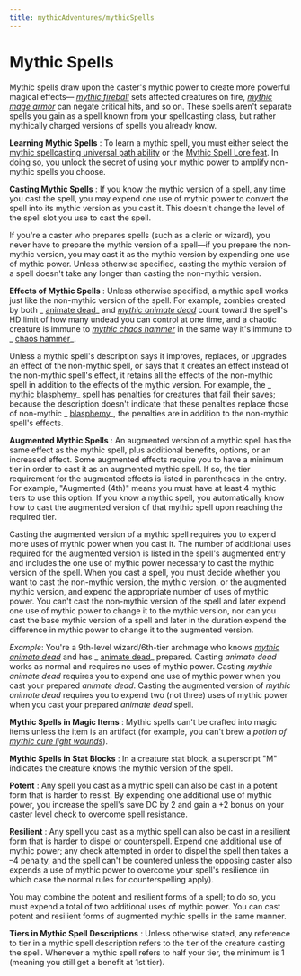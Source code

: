 ```yaml
---
title: mythicAdventures/mythicSpells
---
```

# Mythic Spells

Mythic spells draw upon the caster's mythic power to create more powerful magical effects— [_mythic fireball_](mythicAdventures/mythicSpells/fireball.md#_fireball-mythic) sets affected creatures on fire, [_mythic mage armor_](mythicAdventures/mythicSpells/mageArmor.md#_mage-armor-mythic) can negate critical hits, and so on. These spells aren't separate spells you gain as a spell known from your spellcasting class, but rather mythically charged versions of spells you already know.

**Learning Mythic Spells** : To learn a mythic spell, you must either select the [mythic spellcasting universal path ability](mythicAdventures/mythicHeroes.md#_mythic-spellcasting) or the [Mythic Spell Lore feat](mythicAdventures/mythicFeats.md#_mythic-spell-lore-mythic). In doing so, you unlock the secret of using your mythic power to amplify non-mythic spells you choose.

**Casting Mythic Spells** : If you know the mythic version of a spell, any time you cast the spell, you may expend one use of mythic power to convert the spell into its mythic version as you cast it. This doesn't change the level of the spell slot you use to cast the spell.

If you're a caster who prepares spells (such as a cleric or wizard), you never have to prepare the mythic version of a spell—if you prepare the non-mythic version, you may cast it as the mythic version by expending one use of mythic power. Unless otherwise specified, casting the mythic version of a spell doesn't take any longer than casting the non-mythic version.

**Effects of Mythic Spells** : Unless otherwise specified, a mythic spell works just like the non-mythic version of the spell. For example, zombies created by both _ [animate dead](spells/animateDead.md#_animate-dead)_ and [_mythic animate dead_](mythicAdventures/mythicSpells/animateDead.md#_animate-dead-mythic) count toward the spell's HD limit of how many undead you can control at one time, and a chaotic creature is immune to [_mythic chaos hammer_](mythicAdventures/mythicSpells/chaosHammer.md#_chaos-hammer-mythic) in the same way it's immune to _ [chaos hammer](spells/chaosHammer.md#_chaos-hammer)_.

Unless a mythic spell's description says it improves, replaces, or upgrades an effect of the non-mythic spell, or says that it creates an effect instead of the non-mythic spell's effect, it retains all the effects of the non-mythic spell in addition to the effects of the mythic version. For example, the _ [mythic blasphemy](mythicAdventures/mythicSpells/blasphemy.md#_blasphemy-mythic)_ spell has penalties for creatures that fail their saves; because the description doesn't indicate that these penalties replace those of non-mythic _ [blasphemy](spells/blasphemy.md#_blasphemy)_, the penalties are in addition to the non-mythic spell's effects.

**Augmented Mythic Spells** : An augmented version of a mythic spell has the same effect as the mythic spell, plus additional benefits, options, or an increased effect. Some augmented effects require you to have a minimum tier in order to cast it as an augmented mythic spell. If so, the tier requirement for the augmented effects is listed in parentheses in the entry. For example, "Augmented (4th)" means you must have at least 4 mythic tiers to use this option. If you know a mythic spell, you automatically know how to cast the augmented version of that mythic spell upon reaching the required tier.

Casting the augmented version of a mythic spell requires you to expend more uses of mythic power when you cast it. The number of additional uses required for the augmented version is listed in the spell's augmented entry and includes the one use of mythic power necessary to cast the mythic version of the spell. When you cast a spell, you must decide whether you want to cast the non-mythic version, the mythic version, or the augmented mythic version, and expend the appropriate number of uses of mythic power. You can't cast the non-mythic version of the spell and later expend one use of mythic power to change it to the mythic version, nor can you cast the base mythic version of a spell and later in the duration expend the difference in mythic power to change it to the augmented version.

_Example_: You're a 9th-level wizard/6th-tier archmage who knows [_mythic animate dead_](mythicAdventures/mythicSpells/animateDead.md#_animate-dead-mythic) and has _ [animate dead](spells/animateDead.md#_animate-dead)_ prepared. Casting _animate dead_ works as normal and requires no uses of mythic power. Casting _mythic animate dead_ requires you to expend one use of mythic power when you cast your prepared _animate dead_. Casting the augmented version of _mythic animate dead_ requires you to expend two (not three) uses of mythic power when you cast your prepared _animate dead_ spell.

**Mythic Spells in Magic Items** : Mythic spells can't be crafted into magic items unless the item is an artifact (for example, you can't brew a _potion of [mythic cure light wounds](mythicAdventures/mythicSpells/cureLightWounds.md#_cure-light-wounds-mythic)_).

**Mythic Spells in Stat Blocks** : In a creature stat block, a superscript "M" indicates the creature knows the mythic version of the spell.

**Potent** : Any spell you cast as a mythic spell can also be cast in a potent form that is harder to resist. By expending one additional use of mythic power, you increase the spell's save DC by 2 and gain a +2 bonus on your caster level check to overcome spell resistance.

**Resilient** : Any spell you cast as a mythic spell can also be cast in a resilient form that is harder to dispel or counterspell. Expend one additional use of mythic power; any check attempted in order to dispel the spell then takes a –4 penalty, and the spell can't be countered unless the opposing caster also expends a use of mythic power to overcome your spell's resilience (in which case the normal rules for counterspelling apply).

You may combine the potent and resilient forms of a spell; to do so, you must expend a total of two additional uses of mythic power. You can cast potent and resilient forms of augmented mythic spells in the same manner.

**Tiers in Mythic Spell Descriptions** : Unless otherwise stated, any reference to tier in a mythic spell description refers to the tier of the creature casting the spell. Whenever a mythic spell refers to half your tier, the minimum is 1 (meaning you still get a benefit at 1st tier).

